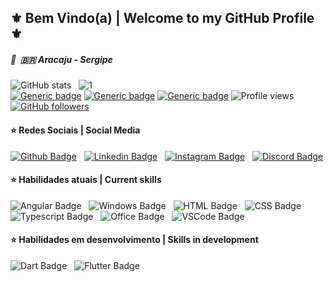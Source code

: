 ## ⚜️ Bem Vindo(a) | Welcome to my GitHub Profile ⚜️
##### 🔰&nbsp; :brazil: Aracaju - Sergipe 
![GitHub stats](https://github-readme-stats.vercel.app/api?username=MDesk01&theme=dark&show_icons=true) &nbsp; ![1](https://github-readme-stats.vercel.app/api/top-langs/?username=MDesk01&theme=blue-green)<br>
[![Generic badge](https://img.shields.io/badge/Status-Ativo-blue.svg)](https://shields.io/) [![Generic badge](https://img.shields.io/badge/Desenvolvedor-Frontend-red.svg)](https://shields.io/) [![Generic badge](https://img.shields.io/badge/Desde(since)-2020-yellow.svg)](https://shields.io/)
 ![Profile views](https://gpvc.arturio.dev/MDesk01) [![GitHub followers](https://img.shields.io/github/followers/MDesk01.svg?style=social&label=Follow&maxAge=2592000)](https://github.com/MDesk01?tab=followers)

#### ⭐️ Redes Sociais | Social Media
[![Github Badge](https://img.shields.io/badge/GitHub-100000?style=for-the-badge&logo=github&logoColor=white)](https://github.com/MDesk01) &nbsp;
[![Linkedin Badge](https://img.shields.io/badge/LinkedIn-0077B5?style=for-the-badge&logo=linkedin&logoColor=white)](https://www.linkedin.com/in/mateus-augusto-994a9a181/) &nbsp;
[![Instagram Badge](https://img.shields.io/badge/Instagram-E4405F?style=for-the-badge&logo=instagram&logoColor=white)](https://www.instagram.com/mateus.augustow/) &nbsp;
[![Discord Badge](https://img.shields.io/badge/Discord-7289DA?style=for-the-badge&logo=discord&logoColor=white)](https://discord.gg/pcnE9xe) <br>

#### ⭐️ Habilidades atuais | Current skills
![Angular Badge](https://img.shields.io/badge/Angular-DD0031?style=for-the-badge&logo=angular&logoColor=white) &nbsp;
![Windows Badge](https://img.shields.io/badge/Windows-0078D6?style=for-the-badge&logo=windows&logoColor=white) &nbsp;
![HTML Badge](https://img.shields.io/badge/HTML5-E34F26?style=for-the-badge&logo=html5&logoColor=white) &nbsp;
![CSS Badge](https://img.shields.io/badge/CSS3-1572B6?style=for-the-badge&logo=css3&logoColor=white) &nbsp;
![Typescript Badge](https://img.shields.io/badge/TypeScript-007ACC?style=for-the-badge&logo=typescript&logoColor=white) &nbsp;
![Office Badge](https://img.shields.io/badge/Microsoft_Office-D83B01?style=for-the-badge&logo=microsoft-office&logoColor=white) &nbsp;
![VSCode Badge](https://img.shields.io/badge/Visual_Studio_Code-0078D4?style=for-the-badge&logo=visual%20studio%20code&logoColor=white) &nbsp;
![]() &nbsp;

#### ⭐️ Habilidades em desenvolvimento | Skills in development
![Dart Badge](https://img.shields.io/badge/Dart-0175C2?style=for-the-badge&logo=dart&logoColor=white) &nbsp;
![Flutter Badge](https://img.shields.io/badge/Flutter-02569B?style=for-the-badge&logo=flutter&logoColor=white) &nbsp;
